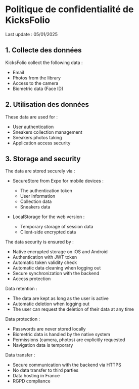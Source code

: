 # Politique de confidentialité de KicksFolio

Last update : 05/01/2025

## 1. Collecte des données
KicksFolio collect the following data :
- Email
- Photos from the library
- Access to the camera
- Biometric data (Face ID)

## 2. Utilisation des données
These data are used for :
- User authentication
- Sneakers collection management
- Sneakers photos taking
- Application access security

## 3. Storage and security
The data are stored securely via :

- SecureStore from Expo for mobile devices :
  - The authentication token
  - User information
  - Collection data
  - Sneakers data

- LocalStorage for the web version :
  - Temporary storage of session data
  - Client-side encrypted data

The data security is ensured by :
- Native encrypted storage on iOS and Android
- Authentication with JWT token
- Automatic token validity check
- Automatic data cleaning when logging out
- Secure synchronization with the backend
- Access protection

Data retention :
- The data are kept as long as the user is active
- Automatic deletion when logging out
- The user can request the deletion of their data at any time

Data protection :
- Passwords are never stored locally
- Biometric data is handled by the native system
- Permissions (camera, photos) are explicitly requested
- Navigation data is temporary

Data transfer :
- Secure communication with the backend via HTTPS
- No data transfer to third parties
- Data hosting in France
- RGPD compliance

